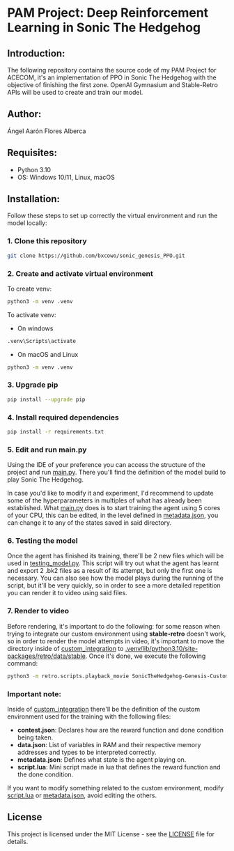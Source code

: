 # PAM Project: Deep Reinforcement Learning in Sonic The Hedgehog

## Introduction:
The following repository contains the source code of my PAM Project for ACECOM, it's an implementation of PPO in Sonic The Hedgehog with the objective of finishing the first zone.
OpenAI Gymnasium and Stable-Retro APIs will be used to create and train our model.

## Author:
Ángel Aarón Flores Alberca

## Requisites:
* Python 3.10
* OS: Windows 10/11, Linux, macOS

## Installation:
Follow these steps to set up correctly the virtual environment and run the model locally:

### 1. Clone this repository
```bash
git clone https://github.com/bxcowo/sonic_genesis_PPO.git
```

### 2. Create and activate virtual environment
To create venv:
```bash
python3 -m venv .venv
```
To activate venv:
- On windows
```bash
.venv\Scripts\activate
```
- On macOS and Linux
```bash
python3 -m venv .venv
```

### 3. Upgrade pip
```bash
pip install --upgrade pip
```

### 4. Install required dependencies
```bash
pip install -r requirements.txt
```

### 5. Edit and run main.py
Using the IDE of your preference you can access the structure of the project and run [main.py](main.py).
There you'll find the definition of the model build to play Sonic The Hedgehog. 

In case you'd like to modify it and experiment, I'd recommend to update some of the hyperparameters in multiples of what has already been established.
What [main.py](main.py) does is to start training the agent using 5 cores of your CPU, this can be edited, in the level defined in [metadata.json](custom_integration/SonicTheHedgehog-Genesis-Custom/metadata.json), you can change it to any of the states saved in said directory.

### 6. Testing the model
Once the agent has finished its training, there'll be 2 new files which will be used in [testing_model.py](testing_model.py).
This script will try out what the agent has learnt and export 2 .bk2 files as a result of its attempt, but only the first one is necessary.
You can also see how the model plays during the running of the script, but it'll be very quickly, so in order to see a more detailed repetition you can render it to video using said files. 

### 7. Render to video
Before rendering, it's important to do the following: for some reason when trying to integrate our custom environment using **stable-retro** doesn't work, so in order to render the model attempts in video, it's important to move the directory inside of [custom_integration](custom_integration) to [.venv/lib/python3.10/site-packages/retro/data/stable](.venv/lib/python3.10/site-packages/retro/data/stable).
Once it's done, we execute the following command:
```bash
python3 -m retro.scripts.playback_movie SonicTheHedgehog-Genesis-Custom-[Selected zone].[Selected act]-000000.bk2
```

### Important note:
Inside of [custom_integration](custom_integration) there'll be the definition of the custom environment used for the training with the following files:
* **contest.json**: Declares how are the reward function and done condition being taken. 
* **data.json**: List of variables in RAM and their respective memory addresses and types to be interpreted correctly.
* **metadata.json**: Defines what state is the agent playing on.
* **script.lua**: Mini script made in lua that defines the reward function and the done condition.

If you want to modify something related to the custom environment, modify [script.lua](custom_integration/SonicTheHedgehog-Genesis-Custom/script.lua) or [metadata.json](custom_integration/SonicTheHedgehog-Genesis-Custom/metadata.json), avoid editing the others.

## License
This project is licensed under the MIT License - see the [LICENSE](LICENSE) file for details.
